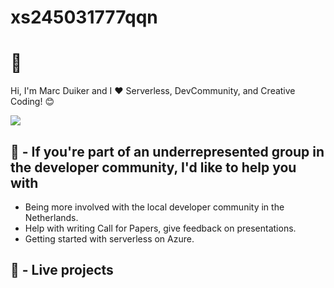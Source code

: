 # xs245031777qqn
# 👋 

Hi, I'm Marc Duiker and I ❤ Serverless, DevCommunity, and Creative Coding! 😊

![](marc_duiker_pixel_selfie.gif)

## 💪 - If you're part of an underrepresented group in the developer community, I'd like to help you with

- Being more involved with the local developer community in the Netherlands.
- Help with writing Call for Papers, give feedback on presentations.
- Getting started with serverless on Azure.

## 🏁 - Live projects

